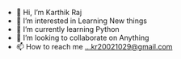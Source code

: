 - 👋 Hi, I’m Karthik Raj
- 👀 I’m interested in Learning New things
- 🌱 I’m currently learning Python
- 💞️ I’m looking to collaborate on Anything
- 📫 How to reach me ...kr20021029@gmail.com
<!---
Thisiskarthikraj/Thisiskarthikraj is a ✨ special ✨ repository because its `README.md` (this file) appears on your GitHub profile.
You can click the Preview link to take a look at your changes.
--->
